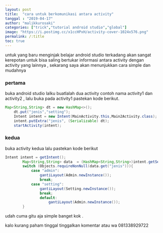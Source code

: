 ```yaml
---
layout: post
title:  "cara untuk berkomunikasi antara activity"
tanggal : "2019-04-17"
author: "malikkurosaki"
categories: ["trick","tutorial android studio","global"]
image: "https://i.postimg.cc/x1ccHPxH/activity-cover-1024x576.png"
permalink: /:title
toc: true
---
```


untuk yang baru menginjak belajar android studio terkadang akan sangat kerepotan untuk bisa saling bertukar informasi antara activity dengan activity yang lainnya , sekarang saya akan menunjukkan cara simple dan mudahnya <!-- more -->

### pertama

buka android studio lalku buatlalah dua activity contoh nama activity1 dan activity2
, lalu buka pada activity1 pastekan kode berikut.

``` java
Map<String,String> dt = new HashMap<>();
    dt.put("jenis","setting");
    Intent intent = new Intent(MainActivity.this,Main2Activity.class);
    intent.putExtra("jenis", (Serializable) dt);
    startActivity(intent);
```


### kedua 

buka activity kedua lalu pastekan kode berikut

```java
Intent intent = getIntent();
        Map<String,String> data  = (HashMap<String,String>)intent.getSerializableExtra("jenis");
        switch (Objects.requireNonNull(data.get("jenis"))){
            case "admin":
                gantiLayout(Admin.newInstance());
                break;
            case "setting":
                gantiLayout(Setting.newInstance());
                break;
                default:
                    gantiLayout(Admin.newInstance());
        }

```


udah cuma gitu aja simple banget kok .

kalo kurang paham tinggal tinggalkan komentar atau wa 081338929722